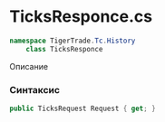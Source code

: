 
# TicksResponce.cs
```csharp
namespace TigerTrade.Tc.History  
    class TicksResponce
```

Описание

### Синтаксис
```csharp
public TicksRequest Request { get; }
```
